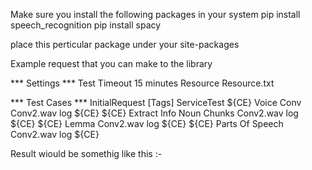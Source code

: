 Make sure you install the following packages in your system 
pip install speech_recognition 
pip install spacy


place this perticular package under your site-packages 


Example request that you can make to the library 

*** Settings ***
Test Timeout      15 minutes
Resource          Resource.txt

*** Test Cases ***
InitialRequest
    [Tags]    ServiceTest
    ${CE}    Voice Conv    Conv2.wav
    log    ${CE}
    ${CE}    Extract Info Noun Chunks    Conv2.wav
    log    ${CE}
    ${CE}    Lemma    Conv2.wav
    log    ${CE}
    ${CE}    Parts Of Speech    Conv2.wav
    log    ${CE}



Result wiould be somethig like this :- 


